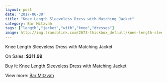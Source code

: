 ```yaml
---
layout: post
date: '2017-06-30'
title: "Knee Length Sleeveless Dress with Matching Jacket"
category: Bar Mitzvah
tags: ["length","jacket","with","knee","dresses"]
image: http://img.transblink.com/2673-thickbox_default/knee-length-sleeveless-dress-with-matching-jacket.jpg
---
```

Knee Length Sleeveless Dress with Matching Jacket

On Sales: **$311.99**
<a href="https://www.transblink.com/en/bar-mitzvah/858-knee-length-sleeveless-dress-with-matching-jacket.html"><amp-img layout="responsive" width="600" height="600" src="//img.transblink.com/2673-thickbox_default/knee-length-sleeveless-dress-with-matching-jacket.jpg" alt="Knee Length Sleeveless Dress with Matching Jacket 0" /></a>
<a href="https://www.transblink.com/en/bar-mitzvah/858-knee-length-sleeveless-dress-with-matching-jacket.html"><amp-img layout="responsive" width="600" height="600" src="//img.transblink.com/2676-thickbox_default/knee-length-sleeveless-dress-with-matching-jacket.jpg" alt="Knee Length Sleeveless Dress with Matching Jacket 1" /></a>
<a href="https://www.transblink.com/en/bar-mitzvah/858-knee-length-sleeveless-dress-with-matching-jacket.html"><amp-img layout="responsive" width="600" height="600" src="//img.transblink.com/2675-thickbox_default/knee-length-sleeveless-dress-with-matching-jacket.jpg" alt="Knee Length Sleeveless Dress with Matching Jacket 2" /></a>
<a href="https://www.transblink.com/en/bar-mitzvah/858-knee-length-sleeveless-dress-with-matching-jacket.html"><amp-img layout="responsive" width="600" height="600" src="//img.transblink.com/2674-thickbox_default/knee-length-sleeveless-dress-with-matching-jacket.jpg" alt="Knee Length Sleeveless Dress with Matching Jacket 3" /></a>

Buy it: [Knee Length Sleeveless Dress with Matching Jacket](https://www.transblink.com/en/bar-mitzvah/858-knee-length-sleeveless-dress-with-matching-jacket.html "Knee Length Sleeveless Dress with Matching Jacket")

View more: [Bar Mitzvah](https://www.transblink.com/en/2-bar-mitzvah "Bar Mitzvah")